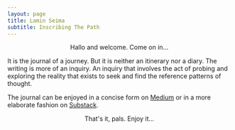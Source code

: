 ```yaml
---
layout: page
title: Lamin Seima
subtitle: Inscribing The Path
---
```

<p style="text-align:center;">Hallo and welcome. Come on in...</p>

It is the journal of a journey.
But it is neither an itinerary nor a diary.
The writing is more of an inquiry.
An inquiry that involves the act of
probing and exploring the reality that exists
to seek and find the reference patterns of thought.

The journal can be enjoyed in a concise form on [Medium](https://medium.com/@laminseima)
or in a more elaborate fashion on [Substack](https://laminseima.substack.com).

<p style="text-align: center;">That's it, pals. Enjoy it...</p>
